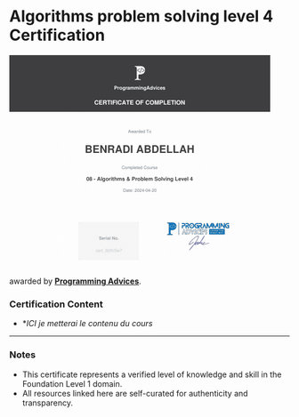 # Algorithms problem solving level 4 Certification

[![Algo lev 4](./08_Algorithms_problem_solving_level_4.png)](./08_Algorithms_problem_solving_level_4.pdf)

 awarded by **[Programming Advices](../README.md)**.



### Certification Content
- **ICI je metterai le contenu du cours*
---

### Notes

- This certificate represents a verified level of knowledge and skill in the Foundation Level 1 domain.
- All resources linked here are self-curated for authenticity and transparency.
